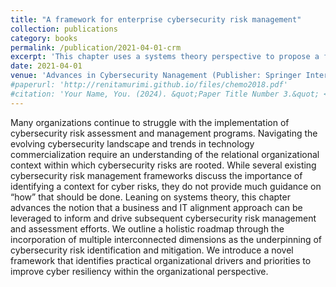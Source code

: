 ```yaml
---
title: "A framework for enterprise cybersecurity risk management"
collection: publications
category: books
permalink: /publication/2021-04-01-crm
excerpt: 'This chapter uses a systems theory perspective to propose a framework for enterprise cybersecurity risk management that focuses on business and IT alignment along multiple key dimensions.'
date: 2021-04-01
venue: 'Advances in Cybersecurity Nanagement (Publisher: Springer International Publishing) Authors: Samir Jarjoui and Renita Murimi'
#paperurl: 'http://renitamurimi.github.io/files/chemo2018.pdf'
#citation: 'Your Name, You. (2024). &quot;Paper Title Number 3.&quot; <i>GitHub Journal of Bugs</i>. 1(3).'
---
```


Many organizations continue to struggle with the implementation of cybersecurity risk assessment and management programs. Navigating the evolving cybersecurity landscape and trends in technology commercialization require an understanding of the relational organizational context within which cybersecurity risks are rooted. While several existing cybersecurity risk management frameworks discuss the importance of identifying a context for cyber risks, they do not provide much guidance on “how” that should be done. Leaning on systems theory, this chapter advances the notion that a business and IT alignment approach can be leveraged to inform and drive subsequent cybersecurity risk management and assessment efforts. We outline a holistic roadmap through the incorporation of multiple interconnected dimensions as the underpinning of cybersecurity risk identification and mitigation. We introduce a novel framework that identifies practical organizational drivers and priorities to improve cyber resiliency within the organizational perspective.